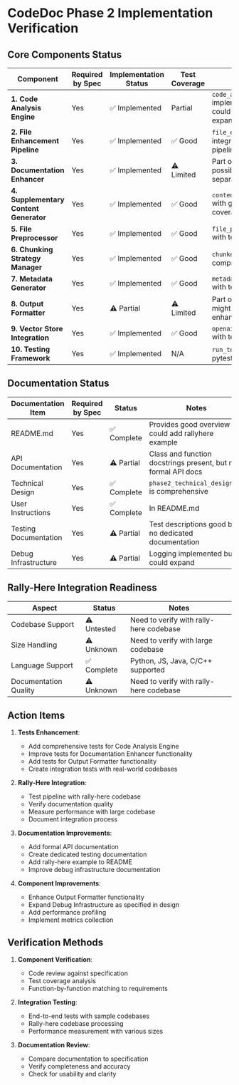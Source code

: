 # CodeDoc Phase 2 Implementation Verification

## Core Components Status

| Component | Required by Spec | Implementation Status | Test Coverage | Notes |
|-----------|-----------------|----------------------|---------------|-------|
| **1. Code Analysis Engine** | Yes | ✅ Implemented | Partial | `code_analyzer.py` implements this, but could benefit from expanded tests |
| **2. File Enhancement Pipeline** | Yes | ✅ Implemented | ✅ Good | `file_enhancer.py` with integration in pipeline.py |  
| **3. Documentation Enhancer** | Yes | ✅ Implemented | ⚠️ Limited | Part of file_enhancer, possibly needs separate tests |
| **4. Supplementary Content Generator** | Yes | ✅ Implemented | ✅ Good | `content_generator.py` with good test coverage |
| **5. File Preprocessor** | Yes | ✅ Implemented | ✅ Good | `file_processor.py` with tests |
| **6. Chunking Strategy Manager** | Yes | ✅ Implemented | ✅ Good | `chunker.py` with comprehensive tests |
| **7. Metadata Generator** | Yes | ✅ Implemented | ✅ Good | `metadata_generator.py` with tests |
| **8. Output Formatter** | Yes | ⚠️ Partial | ⚠️ Limited | Part of file_processor, might need enhancement |
| **9. Vector Store Integration** | Yes | ✅ Implemented | ✅ Good | `openai_vectorstore.py` with tests |
| **10. Testing Framework** | Yes | ✅ Implemented | N/A | `run_tests.py` and pytest infrastructure |

## Documentation Status

| Documentation Item | Required by Spec | Status | Notes |
|-------------------|------------------|--------|-------|
| README.md | Yes | ✅ Complete | Provides good overview but could add rallyhere example |
| API Documentation | Yes | ⚠️ Partial | Class and function docstrings present, but no formal API docs |
| Technical Design | Yes | ✅ Complete | `phase2_technical_design.md` is comprehensive |
| User Instructions | Yes | ✅ Complete | In README.md |
| Testing Documentation | Yes | ⚠️ Partial | Test descriptions good but no dedicated documentation |
| Debug Infrastructure | Yes | ⚠️ Partial | Logging implemented but could expand |

## Rally-Here Integration Readiness

| Aspect | Status | Notes |
|--------|--------|-------|
| Codebase Support | ⚠️ Untested | Need to verify with rally-here codebase |
| Size Handling | ⚠️ Unknown | Need to verify with large codebase |
| Language Support | ✅ Complete | Python, JS, Java, C/C++ supported |
| Documentation Quality | ⚠️ Unknown | Need to verify with rally-here codebase |

## Action Items

1. **Tests Enhancement**:
   - Add comprehensive tests for Code Analysis Engine
   - Improve tests for Documentation Enhancer functionality
   - Add tests for Output Formatter functionality
   - Create integration tests with real-world codebases

2. **Rally-Here Integration**:
   - Test pipeline with rally-here codebase
   - Verify documentation quality
   - Measure performance with large codebase
   - Document integration process

3. **Documentation Improvements**:
   - Add formal API documentation
   - Create dedicated testing documentation
   - Add rally-here example to README
   - Improve debug infrastructure documentation

4. **Component Improvements**:
   - Enhance Output Formatter functionality
   - Expand Debug Infrastructure as specified in design
   - Add performance profiling
   - Implement metrics collection

## Verification Methods

1. **Component Verification**:
   - Code review against specification
   - Test coverage analysis
   - Function-by-function matching to requirements

2. **Integration Testing**:
   - End-to-end tests with sample codebases
   - Rally-here codebase processing
   - Performance measurement with various sizes

3. **Documentation Review**:
   - Compare documentation to specification
   - Verify completeness and accuracy
   - Check for usability and clarity 